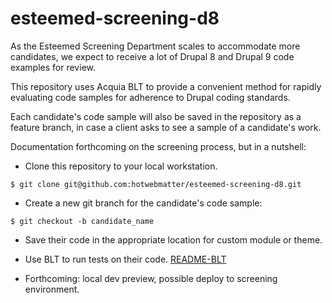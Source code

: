 # esteemed-screening-d8

As the Esteemed Screening Department scales to accommodate more candidates, we
expect to receive a lot of Drupal 8 and Drupal 9 code examples for review.

This repository uses Acquia BLT to provide a convenient method for rapidly
evaluating code samples for adherence to Drupal coding standards.

Each candidate's code sample will also be saved in the repository as a feature
branch, in case a client asks to see a sample of a candidate's work.

Documentation forthcoming on the screening process, but in a nutshell:

* Clone this repository to your local workstation.

```
$ git clone git@github.com:hotwebmatter/esteemed-screening-d8.git
```

* Create a new git branch for the candidate's code sample:

```
$ git checkout -b candidate_name
```

* Save their code in the appropriate location for custom module or theme.

* Use BLT to run tests on their code. [README-BLT](./README-BLT.md)

* Forthcoming: local dev preview, possible deploy to screening environment.
